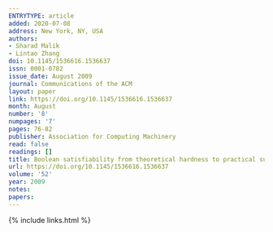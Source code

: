 ```yaml
---
ENTRYTYPE: article
added: 2020-07-08
address: New York, NY, USA
authors:
- Sharad Malik
- Lintao Zhang
doi: 10.1145/1536616.1536637
issn: 0001-0782
issue_date: August 2009
journal: Communications of the ACM
layout: paper
link: https://doi.org/10.1145/1536616.1536637
month: August
number: '8'
numpages: '7'
pages: 76-82
publisher: Association for Computing Machinery
read: false
readings: []
title: Boolean satisfiability from theoretical hardness to practical success
url: https://doi.org/10.1145/1536616.1536637
volume: '52'
year: 2009
notes:
papers:
---
```

{% include links.html %}
